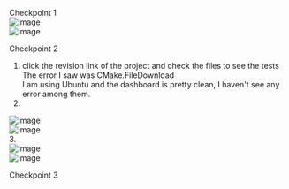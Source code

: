 Checkpoint 1 <br>
![image](https://user-images.githubusercontent.com/68314331/160260571-a56bac95-ee3d-47b1-afbf-402f0d948248.png) <br>
![image](https://user-images.githubusercontent.com/68314331/160260947-ab923b80-51c7-4f8b-9988-aa148e9eccc1.png) <br>

Checkpoint 2 <br>
1. click the revision link of the project and check the files to see the tests <br>
   The error I saw was CMake.FileDownload <br>
   I am using Ubuntu and the dashboard is pretty clean, I haven't see any error among them. <br>
2. <br>
![image](https://user-images.githubusercontent.com/68314331/160261869-a117e1cd-9aaa-40cc-9d84-157e122cf520.png) <br>
![image](https://user-images.githubusercontent.com/68314331/160261870-0b7e15b0-7241-4106-9a4b-b668a1ba03f1.png) <br>
3. <br>
![image](https://user-images.githubusercontent.com/68314331/160261895-cc149036-1c1b-47ad-88fe-9d21fea91c36.png) <br>
![image](https://user-images.githubusercontent.com/68314331/160261961-c5796030-456e-4c99-9fce-65822d74369f.png)

Checkpoint 3 <br>
